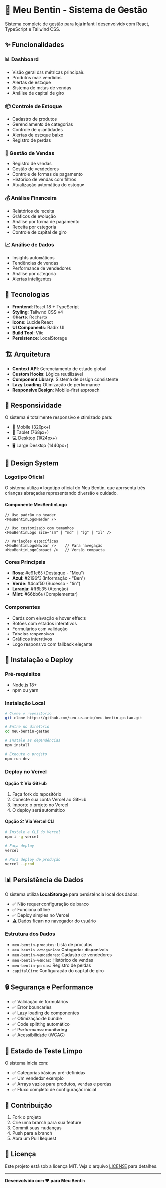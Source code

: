 # 🧸 Meu Bentin - Sistema de Gestão

Sistema completo de gestão para loja infantil desenvolvido com React, TypeScript e Tailwind CSS.

## ✨ Funcionalidades

### 📊 Dashboard
- Visão geral das métricas principais
- Produtos mais vendidos
- Alertas de estoque
- Sistema de metas de vendas
- Análise de capital de giro

### 📦 Controle de Estoque
- Cadastro de produtos
- Gerenciamento de categorias
- Controle de quantidades
- Alertas de estoque baixo
- Registro de perdas

### 🛒 Gestão de Vendas
- Registro de vendas
- Gestão de vendedores
- Controle de formas de pagamento
- Histórico de vendas com filtros
- Atualização automática do estoque

### 💰 Análise Financeira
- Relatórios de receita
- Gráficos de evolução
- Análise por forma de pagamento
- Receita por categoria
- Controle de capital de giro

### 📈 Análise de Dados
- Insights automáticos
- Tendências de vendas
- Performance de vendedores
- Análise por categoria
- Alertas inteligentes

## 🚀 Tecnologias

- **Frontend**: React 18 + TypeScript
- **Styling**: Tailwind CSS v4
- **Charts**: Recharts
- **Icons**: Lucide React
- **UI Components**: Radix UI
- **Build Tool**: Vite
- **Persistence**: LocalStorage

## 🏗️ Arquitetura

- **Context API**: Gerenciamento de estado global
- **Custom Hooks**: Lógica reutilizável
- **Component Library**: Sistema de design consistente
- **Lazy Loading**: Otimização de performance
- **Responsive Design**: Mobile-first approach

## 📱 Responsividade

O sistema é totalmente responsivo e otimizado para:
- 📱 Mobile (320px+)
- 📱 Tablet (768px+)
- 💻 Desktop (1024px+)
- 🖥️ Large Desktop (1440px+)

## 🎨 Design System

### Logotipo Oficial
O sistema utiliza o logotipo oficial do Meu Bentin, que apresenta três crianças abraçadas representando diversão e cuidado.

#### Componente MeuBentinLogo
```tsx
// Uso padrão no header
<MeuBentinLogoHeader />

// Uso customizado com tamanhos
<MeuBentinLogo size="sm" | "md" | "lg" | "xl" />

// Variações específicas
<MeuBentinLogoNavbar />    // Para navegação
<MeuBentinLogoCompact />   // Versão compacta
```

### Cores Principais
- **Rosa**: #e91e63 (Destaque - "Meu")
- **Azul**: #2196f3 (Informação - "Ben") 
- **Verde**: #4caf50 (Sucesso - "tin")
- **Laranja**: #ff6b35 (Atenção)
- **Mint**: #66bb6a (Complementar)

### Componentes
- Cards com elevação e hover effects
- Botões com estados interativos
- Formulários com validação
- Tabelas responsivas
- Gráficos interativos
- Logo responsivo com fallback elegante

## 🔧 Instalação e Deploy

### Pré-requisitos
- Node.js 18+
- npm ou yarn

### Instalação Local
```bash
# Clone o repositório
git clone https://github.com/seu-usuario/meu-bentin-gestao.git

# Entre no diretório
cd meu-bentin-gestao

# Instale as dependências
npm install

# Execute o projeto
npm run dev
```

### Deploy no Vercel

#### Opção 1: Via GitHub
1. Faça fork do repositório
2. Conecte sua conta Vercel ao GitHub
3. Importe o projeto no Vercel
4. O deploy será automático

#### Opção 2: Via Vercel CLI
```bash
# Instale a CLI do Vercel
npm i -g vercel

# Faça deploy
vercel

# Para deploy de produção
vercel --prod
```

## 📊 Persistência de Dados

O sistema utiliza **LocalStorage** para persistência local dos dados:
- ✅ Não requer configuração de banco
- ✅ Funciona offline
- ✅ Deploy simples no Vercel
- ⚠️ Dados ficam no navegador do usuário

### Estrutura dos Dados
- `meu-bentin-produtos`: Lista de produtos
- `meu-bentin-categorias`: Categorias disponíveis
- `meu-bentin-vendedores`: Cadastro de vendedores
- `meu-bentin-vendas`: Histórico de vendas
- `meu-bentin-perdas`: Registro de perdas
- `capitalGiro`: Configuração do capital de giro

## 🔒 Segurança e Performance

- ✅ Validação de formulários
- ✅ Error boundaries
- ✅ Lazy loading de componentes
- ✅ Otimização de bundle
- ✅ Code splitting automático
- ✅ Performance monitoring
- ✅ Acessibilidade (WCAG)

## 🧪 Estado de Teste Limpo

O sistema inicia com:
- ✅ Categorias básicas pré-definidas
- ✅ Um vendedor exemplo
- ✅ Arrays vazios para produtos, vendas e perdas
- ✅ Fluxo completo de configuração inicial

## 🤝 Contribuição

1. Fork o projeto
2. Crie uma branch para sua feature
3. Commit suas mudanças
4. Push para a branch
5. Abra um Pull Request

## 📄 Licença

Este projeto está sob a licença MIT. Veja o arquivo [LICENSE](LICENSE) para detalhes.

---

**Desenvolvido com ❤️ para Meu Bentin**